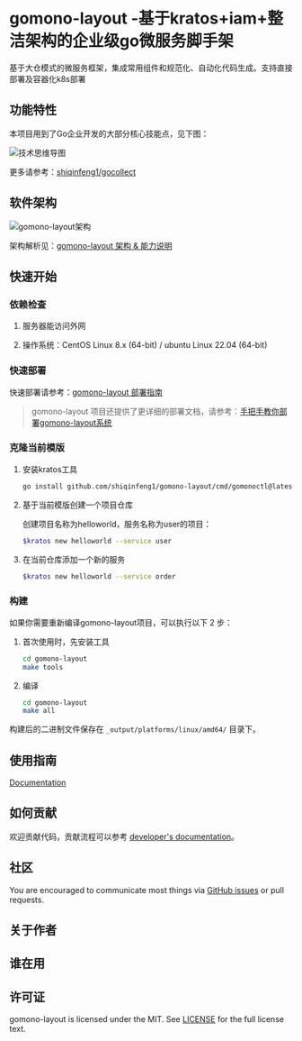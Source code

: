 # gomono-layout -基于kratos+iam+整洁架构的企业级go微服务脚手架

基于大仓模式的微服务框架，集成常用组件和规范化、自动化代码生成。支持直接部署及容器化k8s部署

## 功能特性

本项目用到了Go企业开发的大部分核心技能点，见下图：

![技术思维导图](./docs/images/技术思维导图.png)

更多请参考：[shiqinfeng1/gocollect](https://github.com/shiqinfeng1/gocollect)

## 软件架构

![gomono-layout架构](./docs/images/gomono-layout架构.png)

架构解析见：[gomono-layout 架构 & 能力说明](./docs/guide/zh-CN/installation/installation-architecture.md)

## 快速开始

### 依赖检查

1. 服务器能访问外网

2. 操作系统：CentOS Linux 8.x (64-bit) / ubuntu Linux 22.04 (64-bit)

### 快速部署

快速部署请参考：[gomono-layout 部署指南](docs/guide/zh-CN/installation/README.md#部署指南)

> gomono-layout 项目还提供了更详细的部署文档，请参考：[手把手教你部署gomono-layout系统](docs/guide/zh-CN/installation/installation-procedures.md)

### 克隆当前模版

1. 安装kratos工具

    ```bash
    go install github.com/shiqinfeng1/gomono-layout/cmd/gomonoctl@latest
    ```

2. 基于当前模版创建一个项目仓库

    创建项目名称为helloworld，服务名称为user的项目：

    ```bash
    $kratos new helloworld --service user  
    ```

3. 在当前仓库添加一个新的服务

    ```bash
    $kratos new helloworld --service order  
    ```

### 构建

如果你需要重新编译gomono-layout项目，可以执行以下 2 步：

1. 首次使用时，先安装工具
    
    ```bash
    cd gomono-layout
    make tools
    ```
    
1. 编译

    ```bash
    cd gomono-layout
    make all
    ```

构建后的二进制文件保存在 `_output/platforms/linux/amd64/` 目录下。

## 使用指南

[Documentation](docs/guide/zh-CN)

## 如何贡献

欢迎贡献代码，贡献流程可以参考 [developer's documentation](docs/devel/zh-CN/development.md)。

## 社区

You are encouraged to communicate most things via [GitHub issues](https://github.com/shiqinfeng1/gomono-layout/issues/new/choose) or pull requests.

## 关于作者

## 谁在用

## 许可证

gomono-layout is licensed under the MIT. See [LICENSE](LICENSE) for the full license text.
